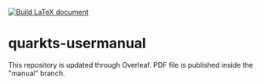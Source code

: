 [![Build LaTeX document](https://github.com/kmilo17pet/quarkts-usermanual/actions/workflows/latexbuild.yml/badge.svg)](https://github.com/kmilo17pet/quarkts-usermanual/actions/workflows/latexbuild.yml)

# quarkts-usermanual

This repository is updated through Overleaf. PDF file is published inside the "manual" branch.
